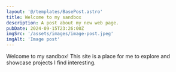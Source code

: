 ```yaml
---
layout: '@/templates/BasePost.astro'
title: Welcome to my sandbox
description: A post about my new web page.
pubDate: 2024-09-15T23:26:00Z
imgSrc: '/assets/images/image-post.jpeg'
imgAlt: 'Image post'
---
```


Welcome to my sandbox! This site is a place for me to explore and showcase projects I find interesting.